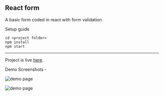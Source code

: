## React form

A basic form coded in react with form validation.

Setup guide
```$xslt
cd <project folder>
npm install
npm start
```

___


Project is live [here](https://arorayash.github.io/react-form).

Demo Screenshots -

![demo page](https://dl.dropboxusercontent.com/s/s7ukn2nnvj8mxzl/Screen%20Shot%202017-09-09%20at%209.03.18%20AM.png?dl=0)

![demo page](https://dl.dropboxusercontent.com/s/by79c0ho07a1vtz/Screen%20Shot%202017-09-09%20at%209.10.00%20AM.png?dl=0)